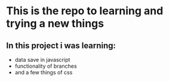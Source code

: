 # This is the repo to learning and trying a new things

## In this project i was learning:

- data save in javascript
- functionality of branches
- and a few things of css

